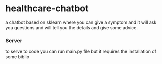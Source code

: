 # healthcare-chatbot
a chatbot based on sklearn where you can give a symptom and it will ask you questions and will tell you the details and give some advice.
### Server 
to serve to code you can run main.py file but it requires the installation of some biblio
